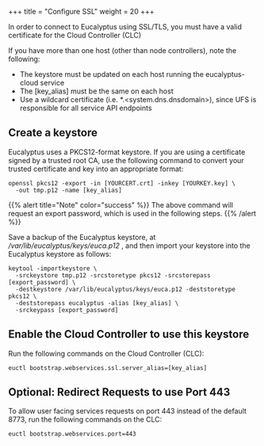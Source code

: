 +++
title = "Configure SSL"
weight = 20
+++

In order to connect to Eucalyptus using SSL/TLS, you must have a valid certificate for the Cloud Controller (CLC)

If you have more than one host (other than node controllers), note the following:

* The keystore must be updated on each host running the eucalyptus-cloud service
* The [key_alias] must be the same on each host
* Use a wildcard certificate (i.e. *.<system.dns.dnsdomain>), since UFS is responsible for all service API endpoints


## Create a keystore
Eucalyptus uses a PKCS12-format keystore. If you are using a certificate signed by a trusted root CA, use the following command to convert your trusted certificate and key into an appropriate format:

    openssl pkcs12 -export -in [YOURCERT.crt] -inkey [YOURKEY.key] \
      -out tmp.p12 -name [key_alias]

{{% alert title="Note" color="success" %}}
The above command will request an export password, which is used in the following steps.
{{% /alert %}}

Save a backup of the Eucalyptus keystore, at */var/lib/eucalyptus/keys/euca.p12* , and then import your keystore into the Eucalyptus keystore as follows:

    keytool -importkeystore \
      -srckeystore tmp.p12 -srcstoretype pkcs12 -srcstorepass [export_password] \
      -destkeystore /var/lib/eucalyptus/keys/euca.p12 -deststoretype pkcs12 \
      -deststorepass eucalyptus -alias [key_alias] \
      -srckeypass [export_password]

## Enable the Cloud Controller to use this keystore
Run the following commands on the Cloud Controller (CLC): 

    euctl bootstrap.webservices.ssl.server_alias=[key_alias]

## Optional: Redirect Requests to use Port 443
To allow user facing services requests on port 443 instead of the default 8773, run the following commands on the CLC:

    euctl bootstrap.webservices.port=443


